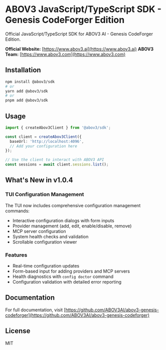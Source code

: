 # ABOV3 JavaScript/TypeScript SDK - Genesis CodeForger Edition

Official JavaScript/TypeScript SDK for ABOV3 AI - Genesis CodeForger Edition.

**Official Website:** [https://www.abov3.ai](https://www.abov3.ai)
**ABOV3 Team:** [https://www.abov3.com](https://www.abov3.com)

## Installation

```bash
npm install @abov3/sdk
# or
yarn add @abov3/sdk
# or
pnpm add @abov3/sdk
```

## Usage

```typescript
import { createAbov3Client } from '@abov3/sdk';

const client = createAbov3Client({
  baseUrl: 'http://localhost:4096',
  // Add your configuration here
});

// Use the client to interact with ABOV3 API
const sessions = await client.sessions.list();
```

## What's New in v1.0.4

### TUI Configuration Management
The TUI now includes comprehensive configuration management commands:
- Interactive configuration dialogs with form inputs
- Provider management (add, edit, enable/disable, remove)
- MCP server configuration
- System health checks and validation
- Scrollable configuration viewer

### Features
- Real-time configuration updates
- Form-based input for adding providers and MCP servers
- Health diagnostics with `config doctor` command
- Configuration validation with detailed error reporting

## Documentation

For full documentation, visit [https://github.com/ABOV3AI/abov3-genesis-codeforger](https://github.com/ABOV3AI/abov3-genesis-codeforger)

## License

MIT